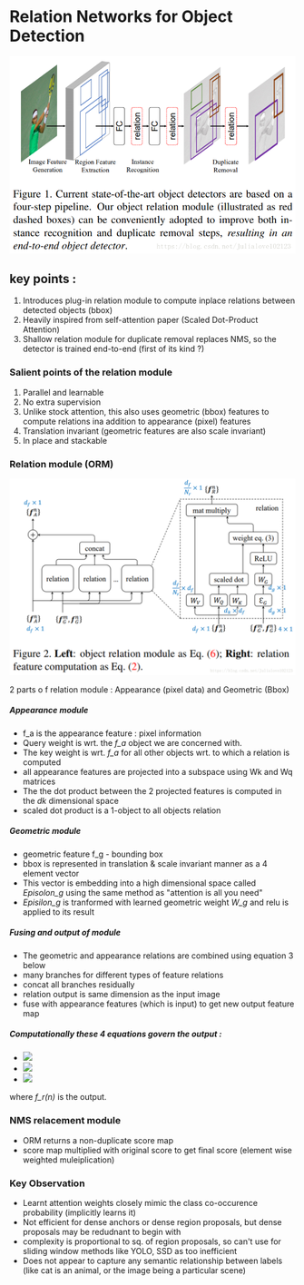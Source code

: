 

# Relation Networks for Object Detection

![](https://raw.githubusercontent.com/AnishPimpley/ML-wiki/master/media/relation%20network%20for%20obj%20detection%20graph.png)

## key points :

1. Introduces plug-in relation module to compute inplace relations between detected objects (bbox)
2. Heavily inspired from self-attention paper (Scaled Dot-Product Attention)
3. Shallow relation module for duplicate removal replaces NMS, so the detector is trained end-to-end (first of its kind ?)

### Salient points of the relation module

1. Parallel and learnable
2. No extra supervision
3. Unlike stock attention, this also uses geometric (bbox) features to compute relations ina addition to appearance (pixel) features
3. Translation invariant (geometric features are also scale invariant)
4. In place and stackable

### Relation module (ORM)

![](https://raw.githubusercontent.com/AnishPimpley/ML-wiki/master/media/Object%20relation%20module.png)

2 parts o f relation module : Appearance (pixel data) and Geometric (Bbox)

##### Appearance module
* f_a is the appearance feature : pixel information      
* Query weight is wrt. the *f_a* object we are concerned with.          
* The key weight is wrt. *f_a* for all other objects wrt. to which a relation is computed           
* all appearance features are projected into a subspace using Wk and Wq matrices           
* The the dot product between the 2 projected features is computed in the *dk* dimensional space         
* scaled dot product is a 1-object to all objects relation            

##### Geometric module
* geometric feature f_g - bounding box
* bbox is represented in translation & scale invariant manner as a 4 element vector
* This vector is embedding into a high dimensional space called *Episolon_g* using the same method as "attention is all you need"
* *Episilon_g* is tranformed with learned geometric weight *W_g* and relu is applied to its result

##### Fusing and output of module
* The geometric and appearance relations are combined using equation 3 below
* many branches for different types of feature relations
* concat all branches residually
* relation output is same dimension as the input image
* fuse with appearance features (which is input) to get new output feature map

##### Computationally these 4 equations govern the output :

* ![](https://img-blog.csdn.net/20180529111327788?watermark/2/text/aHR0cHM6Ly9ibG9nLmNzZG4ubmV0L0p1bGlhbG92ZTEwMjEyMw==/font/5a6L5L2T/fontsize/400/fill/I0JBQkFCMA==/dissolve/70)
* ![](https://img-blog.csdn.net/20180529111253825?watermark/2/text/aHR0cHM6Ly9ibG9nLmNzZG4ubmV0L0p1bGlhbG92ZTEwMjEyMw==/font/5a6L5L2T/fontsize/400/fill/I0JBQkFCMA==/dissolve/70)
* ![](https://img-blog.csdn.net/20180529111201856?watermark/2/text/aHR0cHM6Ly9ibG9nLmNzZG4ubmV0L0p1bGlhbG92ZTEwMjEyMw==/font/5a6L5L2T/fontsize/400/fill/I0JBQkFCMA==/dissolve/70)

where *f_r(n)* is the output.


### NMS relacement module

* ORM returns a non-duplicate score map
* score map multiplied with original score to get final score (element wise weighted muleiplication)

### Key Observation

* Learnt attention weights closely mimic the class co-occurence probability (implicitly learns it)
* Not efficient for dense anchors or dense region proposals, but dense proposals may be redudnant to begin with
* complexity is proportional to sq. of region proposals, so can't use for sliding window methods like YOLO, SSD as too inefficient
* Does not appear to capture any semantic relationship between labels (like cat is an animal, or the image being a particular scene) 
